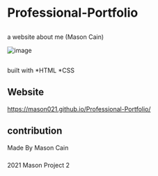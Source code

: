 # Professional-Portfolio

##
a website about me (Mason Cain)

![image](https://user-images.githubusercontent.com/82064247/120951908-f09e1800-c717-11eb-9d7a-7d00c8561c31.png)

##
built with
*HTML
*CSS

## Website
https://mason021.github.io/Professional-Portfolio/

## contribution
Made By Mason Cain

###
2021 Mason Project 2
